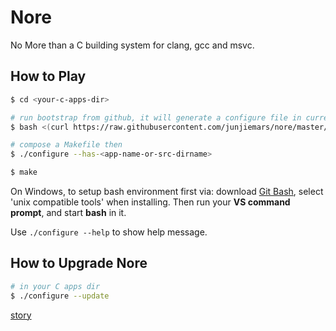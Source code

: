 # Nore

No More than a C building system for clang, gcc and msvc.


## How to Play

```sh
$ cd <your-c-apps-dir>

# run bootstrap from github, it will generate a configure file in current directory
$ bash <(curl https://raw.githubusercontent.com/junjiemars/nore/master/bootstrap.sh)

# compose a Makefile then
$ ./configure --has-<app-name-or-src-dirname>

$ make
```

On Windows, to setup bash environment first via:
download [Git Bash](https://git-scm.com/downloads), select 'unix compatible tools' when installing. Then run your __VS command prompt__, and start __bash__ in it.
 

Use ```./configure --help``` to show help message.


## How to Upgrade Nore

```sh
# in your C apps dir
$ ./configure --update
```





[story](story.md)
